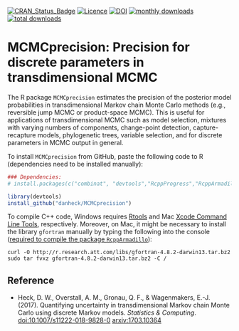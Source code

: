 [![CRAN_Status_Badge](https://www.r-pkg.org/badges/version/MCMCprecision)](https://cran.r-project.org/package=MCMCprecision)
[![Licence](https://img.shields.io/badge/licence-GPL--2-green.svg)](https://www.gnu.org/licenses/old-licenses/gpl-2.0.html)
[![DOI](https://zenodo.org/badge/79934595.svg)](https://zenodo.org/badge/latestdoi/79934595)
[![monthly downloads](https://cranlogs.r-pkg.org/badges/RRreg)](https://cranlogs.r-pkg.org/badges/RRreg)
[![total downloads](https://cranlogs.r-pkg.org/badges/grand-total/MCMCprecision)](https://cranlogs.r-pkg.org/badges/grand-total/MCMCprecision)


# MCMCprecision: Precision for discrete parameters in transdimensional MCMC

The R package `MCMCprecision` estimates the precision of the posterior model 
probabilities in transdimensional Markov chain Monte Carlo methods (e.g., 
reversible jump MCMC or product-space MCMC). This is useful for applications of 
transdimensional MCMC such as model selection, mixtures with varying numbers of 
components, change-point detection, capture-recapture models, phylogenetic trees, 
variable selection, and for discrete parameters in MCMC output in general.

To install `MCMCprecision` from GitHub, paste the following code to R 
(dependencies need to be installed manually):

```r
### Dependencies:
# install.packages(c("combinat", "devtools","RcppProgress","RcppArmadillo", "RcppEigen"))

library(devtools)
install_github("danheck/MCMCprecision")
```

To compile C++ code, Windows requires [Rtools](https://cran.r-project.org/bin/windows/Rtools/) 
and Mac [Xcode Command Line Tools](https://www.maketecheasier.com/install-command-line-tools-without-xcode/), respectively. Moreover, on Mac, it might be necessary to install the library `gfortran` 
manually by typing the following into the console ([required to compile the package `RcppArmadillo`](http://thecoatlessprofessor.com/programming/rcpp-rcpparmadillo-and-os-x-mavericks-lgfortran-and-lquadmath-error/)):

```
curl -O http://r.research.att.com/libs/gfortran-4.8.2-darwin13.tar.bz2
sudo tar fvxz gfortran-4.8.2-darwin13.tar.bz2 -C /
```

## Reference

* Heck, D. W., Overstall, A. M., Gronau, Q. F., & Wagenmakers, E.-J. (2017). Quantifying uncertainty in transdimensional Markov chain Monte Carlo using discrete Markov models. *Statistics & Computing*. [doi:10.1007/s11222-018-9828-0](https://dx.doi.org/10.1007/s11222-018-9828-0)
[arxiv:1703.10364](https://arxiv.org/abs/1703.10364)
